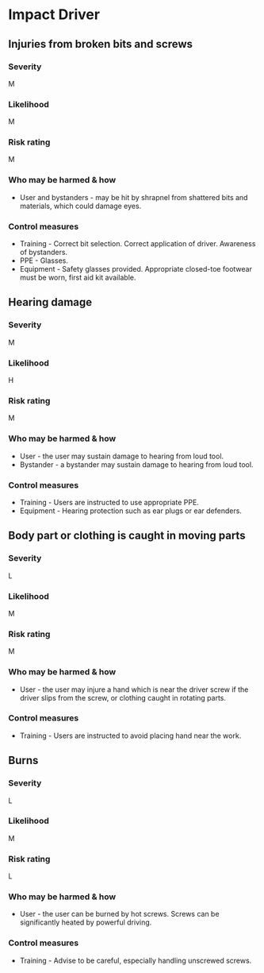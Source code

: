 # Impact Driver

## Injuries from broken bits and screws

### Severity

M

### Likelihood

M

### Risk rating

M

### Who may be harmed & how

- User and bystanders - may be hit by shrapnel from shattered bits and
  materials, which could damage eyes.

### Control measures

- Training - Correct bit selection. Correct application of driver. Awareness of bystanders.
- PPE - Glasses.
- Equipment - Safety glasses provided. Appropriate closed-toe footwear must be worn, first aid kit available.

## Hearing damage

### Severity

M

### Likelihood

H

### Risk rating

M

### Who may be harmed & how

- User - the user may sustain damage to hearing from loud tool.
- Bystander - a bystander may sustain damage to hearing from loud tool.

### Control measures

- Training - Users are instructed to use appropriate PPE.
- Equipment - Hearing protection such as ear plugs or ear defenders.

## Body part or clothing is caught in moving parts

### Severity

L

### Likelihood

M

### Risk rating

M

### Who may be harmed & how

- User - the user may injure a hand which is near the driver screw if the
  driver slips from the screw, or clothing caught in rotating parts.

### Control measures

- Training - Users are instructed to avoid placing hand near the work.

## Burns

### Severity

L

### Likelihood

M

### Risk rating

L

### Who may be harmed & how

- User - the user can be burned by hot screws. Screws can be significantly
  heated by powerful driving.

### Control measures

- Training - Advise to be careful, especially handling unscrewed screws.
